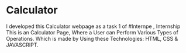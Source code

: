 # Calculator

I developed this Calculator webpage as a task 1 of #Internpe , Internship
This is an Calculator Page, Where a User can Perform Various Types of Operations. 
Which is made by Using these Technologies: HTML, CSS & JAVASCRIPT.
